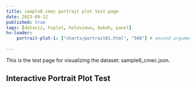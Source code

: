 ```yaml
---
title: sample6_cmec portrait plot test page
date: 2023-09-12
published: true
tags: [dataviz, hvplot, holoviews, bokeh, panel]
hv-loader:
    portrait-plot-1: ["charts/portrait01.html", "500"] # second argument is the height of the chart
    
---
```


This is the test page for visualizing the dataset: sample6_cmec.json.

## Interactive Portrait Plot Test

<div id="portrait-plot-1"></div>
